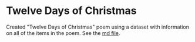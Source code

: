 # Twelve Days of Christmas

Created "Twelve Days of Christmas" poem using a dataset with information on all of the items in the poem. See the [md file](https://github.com/hasiegler/Twelve_Days_Xmas/blob/main/twelve_days_poem.md).
